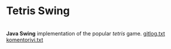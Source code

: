 # Tetris Swing
<br>
<b>Java Swing</b> implementation of the popular <i>tetris</i> game.
<a href="https://github.com/CasimirLaine/tetris-swing/blob/master/laskarit/viikko1/gitlog.txt">gitlog.txt</a>
<a href="https://github.com/CasimirLaine/tetris-swing/blob/master/laskarit/viikko1/komentorivi.txt">komentorivi.txt</a>
